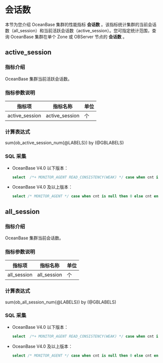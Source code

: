# 会话数

本节为您介绍 OceanBase 集群的性能指标 **会话数** 。该指标统计集群的当前会话数（all_session）和当前活跃会话数（active_session）。您可指定统计范围，查询 OceanBase 集群在单个 Zone 或 OBServer 节点的 **会话数** 。

## active_session

### 指标介绍

OceanBase 集群当前活跃会话数。

### 指标参数说明

|    **指标项**     |    **指标名称**    | **单位** |
|----------------|----------------|--------|
| active_session | active_session | 个      |

### 计算表达式

sum(ob_active_session_num{@LABELS}) by (@GBLABELS)

### SQL 采集

* OceanBase V4.0 以下版本：

  ```sql
  select  /*+ MONITOR_AGENT READ_CONSISTENCY(WEAK) */ case when cnt is null then 0 else cnt end as cnt, tenant_name, tenant_id from (select __all_tenant.tenant_name, __all_tenant.tenant_id, cnt from __all_tenant left join (select count(`state`='ACTIVE' OR NULL) as cnt, tenant as tenant_name from __all_virtual_processlist where svr_ip = ? and svr_port = ? group by tenant) t1 on __all_tenant.tenant_name = t1.tenant_name) t2
  ```

* OceanBase V4.0 及以上版本：

  ```sql
  select /* MONITOR_AGENT */ case when cnt is null then 0 else cnt end as cnt, tenant_name, tenant_id from (select DBA_OB_TENANTS.tenant_name, DBA_OB_TENANTS.tenant_id, cnt from DBA_OB_TENANTS left join (select count(`state`='ACTIVE' OR NULL) as cnt, tenant as tenant_name from GV$OB_PROCESSLIST where svr_ip = ? and svr_port = ? group by tenant) t1 on DBA_OB_TENANTS.tenant_name = t1.tenant_name where DBA_OB_TENANTS.tenant_type<>'META') t2
  ```

## all_session

### 指标介绍

OceanBase 集群当前会话数。

### 指标参数说明

|   **指标项**   |  **指标名称**   | **单位** |
|-------------|-------------|--------|
| all_session | all_session | 个      |

### 计算表达式

sum(ob_all_session_num{@LABELS}) by (@GBLABELS)

### SQL 采集

* OceanBase V4.0 以下版本：

  ```sql
  select  /*+ MONITOR_AGENT READ_CONSISTENCY(WEAK) */ case when cnt is null then 0 else cnt end as cnt, tenant_name, tenant_id from (select __all_tenant.tenant_name, __all_tenant.tenant_id, cnt from __all_tenant left join (select count(1) as cnt, tenant as tenant_name from __all_virtual_processlist where svr_ip = ? and svr_port = ? group by tenant) t1 on __all_tenant.tenant_name = t1.tenant_name) t2
  ```

* OceanBase V4.0 及以上版本：

  ```sql
  select /* MONITOR_AGENT */ case when cnt is null then 0 else cnt end as cnt, tenant_name, tenant_id from (select DBA_OB_TENANTS.tenant_name, DBA_OB_TENANTS.tenant_id, cnt from DBA_OB_TENANTS left join (select count(1) as cnt, tenant as tenant_name from GV$OB_PROCESSLIST where svr_ip = ? and svr_port = ? group by tenant) t1 on DBA_OB_TENANTS.tenant_name = t1.tenant_name where DBA_OB_TENANTS.tenant_type<>'META') t2
  ```
